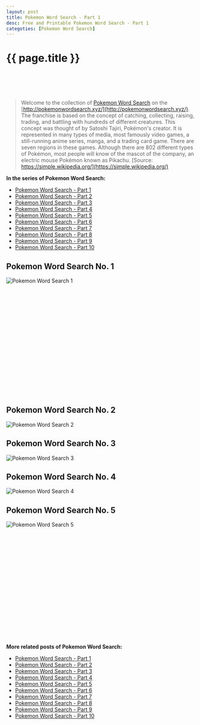 ```yaml
---
layout: post
title: Pokemon Word Search - Part 1
desc: Free and Printable Pokemon Word Search - Part 1
categoties: [Pokemon Word Search]
---
```

{{ page.title }}
================
<script async src="//pagead2.googlesyndication.com/pagead/js/adsbygoogle.js"></script><!-- UnderTitleAds --> <ins class="adsbygoogle" style="display:inline-block;width:468px;height:60px" data-ad-client="ca-pub-6753140515841889" data-ad-slot="4010138290"></ins><script> (adsbygoogle = window.adsbygoogle || []).push({}); </script>

> Welcome to the collection of [Pokemon Word Search](http://pokemonwordsearch.xyz/) on the [http://pokemonwordsearch.xyz/](http://pokemonwordsearch.xyz/). The franchise is based on the concept of catching, collecting, raising, trading, and battling with hundreds of different creatures. This concept was thought of by Satoshi Tajiri, Pokémon's creator. It is represented in many types of media, most famously video games, a still-running anime series, manga, and a trading card game. There are seven regions in these games. Although there are 802 different types of Pokémon, most people will know of the mascot of the company, an electric mouse Pokémon known as Pikachu. [Source: https://simple.wikipedia.org/](https://simple.wikipedia.org/)

**In the series of Pokemon Word Search:**

* [Pokemon Word Search - Part 1](http://pokemonwordsearch.xyz/2018/04/26/Pokemon-Word-Search-part-1.html)
* [Pokemon Word Search - Part 2](http://pokemonwordsearch.xyz/2018/04/26/Pokemon-Word-Search-part-2.html)
* [Pokemon Word Search - Part 3](http://pokemonwordsearch.xyz/2018/04/26/Pokemon-Word-Search-part-3.html)
* [Pokemon Word Search - Part 4](http://pokemonwordsearch.xyz/2018/04/26/Pokemon-Word-Search-part-4.html)
* [Pokemon Word Search - Part 5](http://pokemonwordsearch.xyz/2018/04/26/Pokemon-Word-Search-part-5.html)
* [Pokemon Word Search - Part 6](http://pokemonwordsearch.xyz/2018/04/26/Pokemon-Word-Search-part-6.html)
* [Pokemon Word Search - Part 7](http://pokemonwordsearch.xyz/2018/04/26/Pokemon-Word-Search-part-7.html)
* [Pokemon Word Search - Part 8](http://pokemonwordsearch.xyz/2018/04/26/Pokemon-Word-Search-part-8.html)
* [Pokemon Word Search - Part 9](http://pokemonwordsearch.xyz/2018/04/26/Pokemon-Word-Search-part-9.html)
* [Pokemon Word Search - Part 10](http://pokemonwordsearch.xyz/2018/04/26/Pokemon-Word-Search-part-10.html)

## Pokemon Word Search No. 1
![Pokemon Word Search 1](http://pokemonwordsearch.xyz/images/Pokemon-Word-Search%20(1).jpg "Pokemon Word Search 1")

<script async src="//pagead2.googlesyndication.com/pagead/js/adsbygoogle.js"></script><!-- Texxtonly --><ins class="adsbygoogle" style="display:inline-block;width:336px;height:280px" data-ad-client="ca-pub-6753140515841889" data-ad-slot="3207852233"></ins><script>(adsbygoogle = window.adsbygoogle || []).push({}); </script>

## Pokemon Word Search No. 2
![Pokemon Word Search 2](http://pokemonwordsearch.xyz/images/Pokemon-Word-Search%20(2).jpg "Pokemon Word Search 2")

## Pokemon Word Search No. 3
![Pokemon Word Search 3](http://pokemonwordsearch.xyz/images/Pokemon-Word-Search%20(3).jpg "Pokemon Word Search 3")

## Pokemon Word Search No. 4
![Pokemon Word Search 4](http://pokemonwordsearch.xyz/images/Pokemon-Word-Search%20(4).jpg "Pokemon Word Search 4")

## Pokemon Word Search No. 5
![Pokemon Word Search 5](http://pokemonwordsearch.xyz/images/Pokemon-Word-Search%20(5).jpg "Pokemon Word Search 5")

<script async src="//pagead2.googlesyndication.com/pagead/js/adsbygoogle.js"></script><!-- Texxtonly --><ins class="adsbygoogle" style="display:inline-block;width:336px;height:280px" data-ad-client="ca-pub-6753140515841889" data-ad-slot="3207852233"></ins><script>(adsbygoogle = window.adsbygoogle || []).push({}); </script>

**More related posts of Pokemon Word Search:**

* [Pokemon Word Search - Part 1](http://pokemonwordsearch.xyz/2018/04/26/Pokemon-Word-Search-part-1.html)
* [Pokemon Word Search - Part 2](http://pokemonwordsearch.xyz/2018/04/26/Pokemon-Word-Search-part-2.html)
* [Pokemon Word Search - Part 3](http://pokemonwordsearch.xyz/2018/04/26/Pokemon-Word-Search-part-3.html)
* [Pokemon Word Search - Part 4](http://pokemonwordsearch.xyz/2018/04/26/Pokemon-Word-Search-part-4.html)
* [Pokemon Word Search - Part 5](http://pokemonwordsearch.xyz/2018/04/26/Pokemon-Word-Search-part-5.html)
* [Pokemon Word Search - Part 6](http://pokemonwordsearch.xyz/2018/04/26/Pokemon-Word-Search-part-6.html)
* [Pokemon Word Search - Part 7](http://pokemonwordsearch.xyz/2018/04/26/Pokemon-Word-Search-part-7.html)
* [Pokemon Word Search - Part 8](http://pokemonwordsearch.xyz/2018/04/26/Pokemon-Word-Search-part-8.html)
* [Pokemon Word Search - Part 9](http://pokemonwordsearch.xyz/2018/04/26/Pokemon-Word-Search-part-9.html)
* [Pokemon Word Search - Part 10](http://pokemonwordsearch.xyz/2018/04/26/Pokemon-Word-Search-part-10.html)

